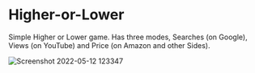 # Higher-or-Lower

Simple Higher or Lower game. Has three modes, Searches (on Google), Views (on YouTube) and Price (on Amazon and other Sides).

![Screenshot 2022-05-12 123347](https://user-images.githubusercontent.com/61799454/168051793-88227925-39c1-4bde-8fa5-09397d5d7ff6.png)
